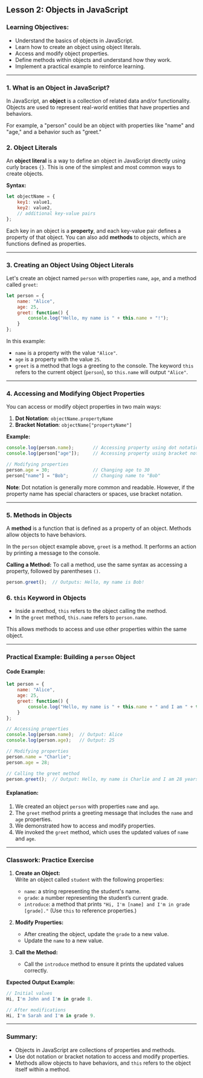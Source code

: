## Lesson 2: Objects in JavaScript

### Learning Objectives:
- Understand the basics of objects in JavaScript.
- Learn how to create an object using object literals.
- Access and modify object properties.
- Define methods within objects and understand how they work.
- Implement a practical example to reinforce learning.

---

### 1. **What is an Object in JavaScript?**
In JavaScript, an **object** is a collection of related data and/or functionality. Objects are used to represent real-world entities that have properties and behaviors.

For example, a "person" could be an object with properties like "name" and "age," and a behavior such as "greet."

### 2. **Object Literals**
An **object literal** is a way to define an object in JavaScript directly using curly braces `{}`. This is one of the simplest and most common ways to create objects.

**Syntax:**
```javascript
let objectName = {
    key1: value1,
    key2: value2,
    // additional key-value pairs
};
```

Each key in an object is a **property**, and each key-value pair defines a property of that object. You can also add **methods** to objects, which are functions defined as properties.

---

### 3. **Creating an Object Using Object Literals**

Let's create an object named `person` with properties `name`, `age`, and a method called `greet`:

```javascript
let person = {
    name: "Alice",
    age: 25,
    greet: function() {
        console.log("Hello, my name is " + this.name + "!");
    }
};
```

In this example:
- `name` is a property with the value `"Alice"`.
- `age` is a property with the value `25`.
- `greet` is a method that logs a greeting to the console. The keyword `this` refers to the current object (`person`), so `this.name` will output `"Alice"`.

---

### 4. **Accessing and Modifying Object Properties**

You can access or modify object properties in two main ways:
1. **Dot Notation**: `objectName.propertyName`
2. **Bracket Notation**: `objectName["propertyName"]`

**Example:**
```javascript
console.log(person.name);       // Accessing property using dot notation
console.log(person["age"]);     // Accessing property using bracket notation

// Modifying properties
person.age = 30;                // Changing age to 30
person["name"] = "Bob";         // Changing name to "Bob"
```

**Note**: Dot notation is generally more common and readable. However, if the property name has special characters or spaces, use bracket notation.

---

### 5. **Methods in Objects**

A **method** is a function that is defined as a property of an object. Methods allow objects to have behaviors.

In the `person` object example above, `greet` is a method. It performs an action by printing a message to the console.

**Calling a Method:**
To call a method, use the same syntax as accessing a property, followed by parentheses `()`.

```javascript
person.greet();  // Outputs: Hello, my name is Bob!
```

### 6. **`this` Keyword in Objects**

- Inside a method, `this` refers to the object calling the method.
- In the `greet` method, `this.name` refers to `person.name`.

This allows methods to access and use other properties within the same object.

---

### Practical Example: Building a `person` Object

#### Code Example:
```javascript
let person = {
    name: "Alice",
    age: 25,
    greet: function() {
        console.log("Hello, my name is " + this.name + " and I am " + this.age + " years old.");
    }
};

// Accessing properties
console.log(person.name);  // Output: Alice
console.log(person.age);   // Output: 25

// Modifying properties
person.name = "Charlie";
person.age = 28;

// Calling the greet method
person.greet();  // Output: Hello, my name is Charlie and I am 28 years old.
```

#### Explanation:
1. We created an object `person` with properties `name` and `age`.
2. The `greet` method prints a greeting message that includes the `name` and `age` properties.
3. We demonstrated how to access and modify properties.
4. We invoked the `greet` method, which uses the updated values of `name` and `age`.

---

### Classwork: Practice Exercise

1. **Create an Object:**  
   Write an object called `student` with the following properties:
   - `name`: a string representing the student's name.
   - `grade`: a number representing the student’s current grade.
   - `introduce`: a method that prints `"Hi, I'm [name] and I'm in grade [grade]."` (Use `this` to reference properties.)

2. **Modify Properties:**  
   - After creating the object, update the `grade` to a new value.
   - Update the `name` to a new value.

3. **Call the Method:**  
   - Call the `introduce` method to ensure it prints the updated values correctly.

**Expected Output Example:**
```javascript
// Initial values
Hi, I'm John and I'm in grade 8.

// After modifications
Hi, I'm Sarah and I'm in grade 9.
```

---

### Summary:
- Objects in JavaScript are collections of properties and methods.
- Use dot notation or bracket notation to access and modify properties.
- Methods allow objects to have behaviors, and `this` refers to the object itself within a method.

